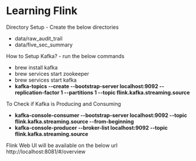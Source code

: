 # Learning Flink
Directory Setup - Create the below directories

 - data/raw_audit_trail
 - data/five_sec_summary

How to Setup Kafka? - run the below commands

 - brew install kafka
 - brew services start zookeeper
 - brew services start kafka
 - **kafka-topics --create --bootstrap-server localhost:9092 --replication-factor 1 --partitions 1 --topic flink.kafka.streaming.source**

To Check if Kafka is Producing and Consuming

 - **kafka-console-consumer --bootstrap-server localhost:9092 --topic flink.kafka.streaming.source --from-beginning**
 - **kafka-console-producer --broker-list localhost:9092 --topic flink.kafka.streaming.source**

Flink Web UI will be available on the below url
http://localhost:8081/#/overview
